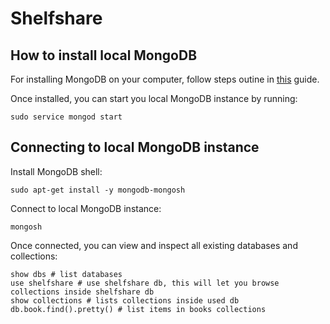 # Shelfshare

## How to install local MongoDB

For installing MongoDB on your computer, follow steps outine in [this](https://www.mongodb.com/docs/manual/tutorial/install-mongodb-on-ubuntu/) guide.

Once installed, you can start you local MongoDB instance by running:
```
sudo service mongod start
```

## Connecting to local MongoDB instance

Install MongoDB shell:
```
sudo apt-get install -y mongodb-mongosh
```

Connect to local MongoDB instance:
```
mongosh
``` 

Once connected, you can view and inspect all existing databases and collections:
```
show dbs # list databases
use shelfshare # use shelfshare db, this will let you browse collections inside shelfshare db
show collections # lists collections inside used db
db.book.find().pretty() # list items in books collections
```